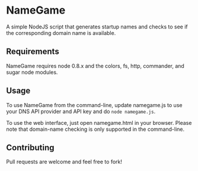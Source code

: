 NameGame
========

A simple NodeJS script that generates startup names and checks to see if the corresponding domain name is available.

Requirements
------------

NameGame requires node 0.8.x and the colors, fs, http, commander, and sugar node modules.

Usage
-----

To use NameGame from the command-line, update namegame.js to use your DNS API provider and API key and do `node namegame.js`.

To use the web interface, just open namegame.html in your browser. Please note that domain-name checking is only supported in the command-line.

Contributing
------------

Pull requests are welcome and feel free to fork!


